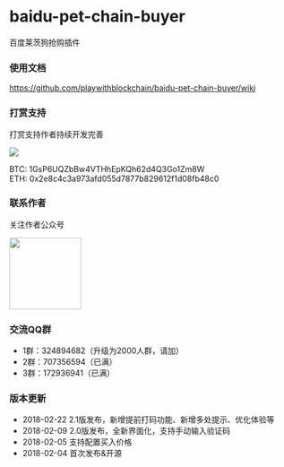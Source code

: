 # baidu-pet-chain-buyer

<p>百度莱茨狗抢购插件</p>

### 使用文档

https://github.com/playwithblockchain/baidu-pet-chain-buyer/wiki

### 打赏支持

<p>打赏支持作者持续开发完善</p>
<p><img src="images/ds.png" /></p>
<p>
  BTC: 1GsP6UQZbBw4VTHhEpKQh62d4Q3Go1Zm8W<br/>
  ETH: 0x2e8c4c3a973afd055d7877b829612f1d08fb48c0
</p>

### 联系作者

<p>关注作者公众号</p>
<p><img src="images/wechat-qrcode.jpg" width="128" height="128" /></p>

        
### 交流QQ群

* 1群：324894682（升级为2000人群，请加）
* 2群：707356594（已满）
* 3群：172936941（已满）

### 版本更新

* 2018-02-22 2.1版发布，新增提前打码功能、新增多处提示、优化体验等
* 2018-02-09 2.0版发布，全新界面化，支持手动输入验证码
* 2018-02-05 支持配置买入价格
* 2018-02-04 首次发布&开源
